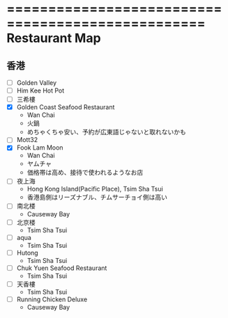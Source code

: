 ==================================================
 Restaurant Map
==================================================

香港
--------------------------------------------------
+ [ ] Golden Valley
+ [ ] Him Kee Hot Pot
+ [ ] 三希樓
+ [x] Golden Coast Seafood Restaurant
  - Wan Chai
  - 火鍋
  - めちゃくちゃ安い、予約が広東語じゃないと取れないかも
+ [ ] Mott32
+ [x] Fook Lam Moon
  - Wan Chai
  - ヤムチャ
  - 価格帯は高め、接待で使われるようなお店
+ [ ] 夜上海
  - Hong Kong Island(Pacific Place), Tsim Sha Tsui
  - 香港島側はリーズナブル、チムサーチョイ側は高い
+ [ ] 南北楼
  - Causeway Bay
+ [ ] 北京楼
  - Tsim Sha Tsui
+ [ ] aqua
  - Tsim Sha Tsui
+ [ ] Hutong
  - Tsim Sha Tsui
+ [ ] Chuk Yuen Seafood Restaurant
  - Tsim Sha Tsui
+ [ ] 天香樓
  - Tsim Sha Tsui
+ [ ] Running Chicken Deluxe
  - Causeway Bay

